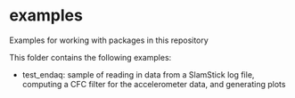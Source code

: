 # examples
Examples for working with packages in this repository

This folder contains the following examples:

- test_endaq: sample of reading in data from a SlamStick log file, computing a CFC filter for the accelerometer data, and generating plots
